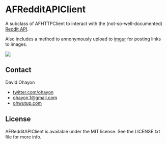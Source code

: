 # AFRedditAPIClient

A subclass of AFHTTPClient to interact with the (not-so-well-documented) [Reddit API](http://www.reddit.com/dev/api).

Also includes a method to annonymously upload to [imgur](www.imgur.com) for posting links to images.

![](http://s3.hubimg.com/u/6169102_f260.jpg)

## Contact

David Ohayon

- [twitter.com/ohayon](http://twitter.com/ohayon)
- ohayon.1@gmail.com
- [ohwutup.com](http://ohwutup.com)

## License

AFRedditAPIClient is available under the MIT license. See the LICENSE.txt file for more info.